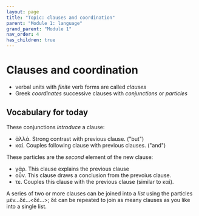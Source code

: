 ```yaml
---
layout: page
title: "Topic: clauses and coordination"
parent: "Module 1: language"
grand_parent: "Module 1"
nav_order: 4
has_children: true
---
```


# Clauses and coordination


- verbal units with *finite* verb forms are called *clauses*
- Greek *coordinates* successive clauses with *conjunctions* or *particles*





## Vocabulary for today

These conjunctions *introduce* a clause:

- ἀλλά.  Strong contrast with previous clause. ("but")
- καί. Couples following clause with previous clauses. ("and")

These particles are the *second* element of the new clause:


- γάρ. This clause explains the previous clause
- οὖν. This clause draws a conclusion from the prevoius clause.
- τε.  Couples this clause with the previous clause (similar to καί).

A series of two or more clauses can be joined into a *list* using the particles μέν…δέ…<δέ…>; δέ can be repeated to join as meany clauses as you like into a single list.

